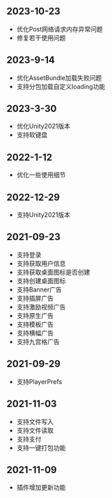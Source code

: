 ## 2023-10-23

- 优化Post网络请求内存异常问题
- 修复若干使用问题

## 2023-9-14

- 优化AssetBundle加载失败问题
- 支持分包加载自定义loading功能

## 2023-3-30

- 优化Unity2021版本
- 支持软键盘

## 2022-1-12

- 优化一些使用细节

## 2022-12-29

- 支持Unity2021版本

## 2021-09-23

- 支持登录
- 支持获取用户信息
- 支持获取桌面图标是否创建
- 支持创建桌面图标
- 支持Banner广告
- 支持插屏广告
- 支持激励视频广告
- 支持原生广告
- 支持模板广告
- 支持横幅广告
- 支持九宫格广告

## 2021-09-29

- 支持PlayerPrefs

## 2021-11-03

- 支持文件写入
- 支持文件读取
- 支持支付
- 支持一键打包功能

## 2021-11-09

- 插件增加更新功能